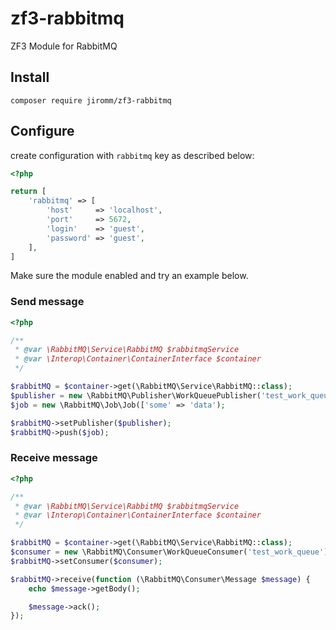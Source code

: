 # zf3-rabbitmq
ZF3 Module for RabbitMQ

## Install

`composer require jiromm/zf3-rabbitmq`


## Configure

create configuration with `rabbitmq` key as described below:

```php
<?php

return [
    'rabbitmq' => [
        'host'     => 'localhost',
        'port'     => 5672,
        'login'    => 'guest',
        'password' => 'guest',
    ],
]
```

Make sure the module enabled and try an example below.

### Send message

```php
<?php

/**
 * @var \RabbitMQ\Service\RabbitMQ $rabbitmqService
 * @var \Interop\Container\ContainerInterface $container
 */

$rabbitMQ = $container->get(\RabbitMQ\Service\RabbitMQ::class);
$publisher = new \RabbitMQ\Publisher\WorkQueuePublisher('test_work_queue');
$job = new \RabbitMQ\Job\Job(['some' => 'data');

$rabbitMQ->setPublisher($publisher);
$rabbitMQ->push($job);
```

### Receive message

```php
<?php

/**
 * @var \RabbitMQ\Service\RabbitMQ $rabbitmqService
 * @var \Interop\Container\ContainerInterface $container
 */

$rabbitMQ = $container->get(\RabbitMQ\Service\RabbitMQ::class);
$consumer = new \RabbitMQ\Consumer\WorkQueueConsumer('test_work_queue');
$rabbitMQ->setConsumer($consumer);

$rabbitMQ->receive(function (\RabbitMQ\Consumer\Message $message) {
    echo $message->getBody();

    $message->ack();
});
```
